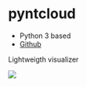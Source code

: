 # pyntcloud 

- Python 3 based
- [Github](https://github.com/daavoo/pyntcloud)



Lightweigth visualizer

![](https://raw.githubusercontent.com/daavoo/pyntcloud/master/docs/images/plot1.gif)




